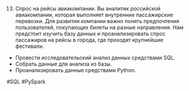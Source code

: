 13. Спрос на рейсы авиакомпании.
Вы аналитик российской авиакомпании, которая выполняет внутренние пассажирские перевозки. Для развития компании важно понять предпочтения пользователей, покупающих билеты на разные направления.
Нам предстоит изучить базу данных и проанализировать спрос пассажиров на рейсы в города, где проходят крупнейшие фестивали.
* Провести исследовательский анализ данных средствами SQL.
* Собрать данные для анализа из базы.
* Проанализировать данные средствами Python.

#SQL #PySpark